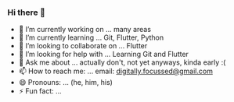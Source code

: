 ### Hi there :wave:

<!--
**anirban-c27/anirban-c27** is a ✨ _special_ ✨ repository because its `README.md` (this file) appears on your GitHub profile.

Here are some ideas to get you started: -->

- 🔭 I’m currently working on ... many areas
- 🌱 I’m currently learning ... Git, Flutter, Python
- 👯 I’m looking to collaborate on ... Flutter
- 🤔 I’m looking for help with ... Learning Git and Flutter
- 💬 Ask me about ... actually don't, not yet anyways, kinda early :(
- 📫 How to reach me: ... email: digitally.focussed@gmail.com
- 😄 Pronouns: ... (he, him, his)
- ⚡ Fun fact: ... 

